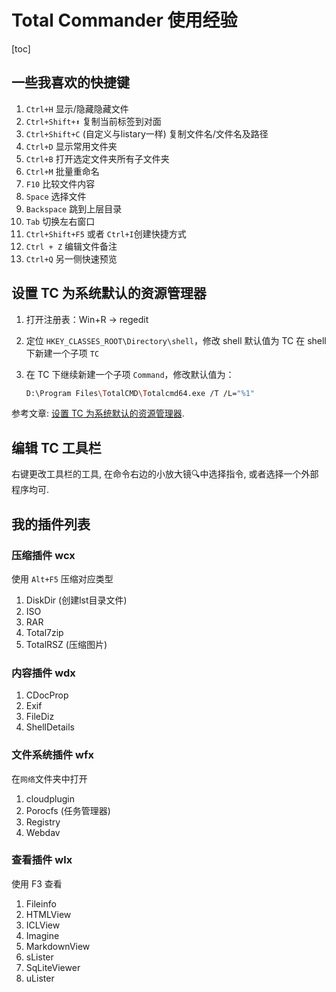 # Total Commander 使用经验

[toc]

## 一些我喜欢的快捷键
1. `Ctrl+H` 显示/隐藏隐藏文件
2. `Ctrl+Shift+⬆` 复制当前标签到对面
3. `Ctrl+Shift+C` (自定义与listary一样) 复制文件名/文件名及路径
4. `Ctrl+D` 显示常用文件夹
5. `Ctrl+B` 打开选定文件夹所有子文件夹
6. `Ctrl+M` 批量重命名
7. `F10` 比较文件内容
8. `Space` 选择文件
9. `Backspace` 跳到上层目录
10. `Tab` 切换左右窗口
11. `Ctrl+Shift+F5` 或者 `Ctrl+I`创建快捷方式
12. `Ctrl + Z`  编辑文件备注
13. `Ctrl+Q` 另一侧快速预览



## 设置 TC 为系统默认的资源管理器

1. 打开注册表：Win+R → regedit

2. 定位 `HKEY_CLASSES_ROOT\Directory\shell`，修改 shell 默认值为 TC
   在 shell 下新建一个子项 `TC`

3. 在 TC 下继续新建一个子项 `Command`，修改默认值为：

   ```bash
   D:\Program Files\TotalCMD\Totalcmd64.exe /T /L="%1"
   ```


参考文章: [设置 TC 为系统默认的资源管理器](https://zhuanlan.zhihu.com/p/79046588).



## 编辑 TC 工具栏

右键更改工具栏的工具, 在命令右边的小放大镜🔍中选择指令, 或者选择一个外部程序均可.



## 我的插件列表

### 压缩插件 wcx

使用 `Alt+F5` 压缩对应类型

1. DiskDir (创建lst目录文件)
2. ISO
3. RAR
4. Total7zip
5. TotalRSZ (压缩图片)



### 内容插件 wdx

1. CDocProp
2. Exif
3. FileDiz
4. ShellDetails



### 文件系统插件 wfx

在`网络`文件夹中打开

1. cloudplugin
2. Porocfs (任务管理器)
3. Registry
4. Webdav



### 查看插件 wlx

使用 F3 查看

1. Fileinfo
2. HTMLView
3. ICLView
4. Imagine
5. MarkdownView
6. sLister
7. SqLiteViewer
8. uLister
